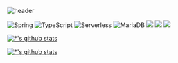 ![header](https://capsule-render.vercel.app/api?type=wave&color=auto&height=351&section=header&text=퀴즈%20분석가&fontSize=60)


![Spring](https://img.shields.io/badge/-Spring-6DB33F?style=for-the-badge&logo=Spring&logoColor=white)
![TypeScript](https://img.shields.io/badge/-TypeScript-3178C6?style=flat-square&logo=TypeScript&logoColor=white)
![Serverless](https://img.shields.io/badge/-Serverless-FD5750?style=flat-square&logo=Serverless&logoColor=magenta)
![MariaDB](https://img.shields.io/badge/-MariaDB-1F305F?style=flat-square&logo=mariadb&logoColor=white)
<img src="https://img.shields.io/badge/Python-3776AB?style=for-the-badge&logo=Python&logoColor=white">
<img src="https://img.shields.io/badge/Jupyter-F37626?style=for-the-badge&logo=Jupyter&logoColor=white">
<img src="https://img.shields.io/badge/MySQL-4479A1?style=for-the-badge&logo=MySQL&logoColor=white">


[![*'s github stats](https://github-readme-stats.vercel.app/api?username=Rasangjoon2)](https://github.com/Rasangjoon2)

[![*'s github stats](https://github-readme-stats.vercel.app/api?username=Rasangjoon2&show_icons=true&theme=radical)](https://github.com/Rasangjoon2)
